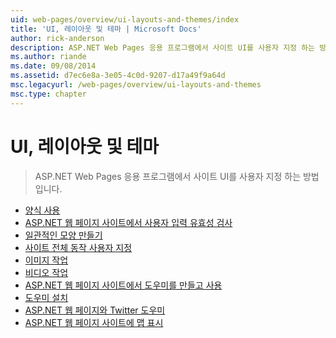 ```yaml
---
uid: web-pages/overview/ui-layouts-and-themes/index
title: 'UI, 레이아웃 및 테마 | Microsoft Docs'
author: rick-anderson
description: ASP.NET Web Pages 응용 프로그램에서 사이트 UI를 사용자 지정 하는 방법입니다.
ms.author: riande
ms.date: 09/08/2014
ms.assetid: d7ec6e8a-3e05-4c0d-9207-d17a49f9a64d
msc.legacyurl: /web-pages/overview/ui-layouts-and-themes
msc.type: chapter
---
```

<a name="ui-layouts-and-themes"></a>UI, 레이아웃 및 테마
====================
> ASP.NET Web Pages 응용 프로그램에서 사이트 UI를 사용자 지정 하는 방법입니다.


- [양식 사용](4-working-with-forms.md)
- [ASP.NET 웹 페이지 사이트에서 사용자 입력 유효성 검사](validating-user-input-in-aspnet-web-pages-sites.md)
- [일관적인 모양 만들기](3-creating-a-consistent-look.md)
- [사이트 전체 동작 사용자 지정](18-customizing-site-wide-behavior.md)
- [이미지 작업](9-working-with-images.md)
- [비디오 작업](10-working-with-video.md)
- [ASP.NET 웹 페이지 사이트에서 도우미를 만들고 사용](creating-and-using-a-helper-in-an-aspnet-web-pages-site.md)
- [도우미 설치](installing-helpers.md)
- [ASP.NET 웹 페이지와 Twitter 도우미](twitter-helper.md)
- [ASP.NET 웹 페이지 사이트에 맵 표시](displaying-maps-in-an-aspnet-web-pages-site.md)
